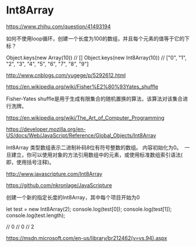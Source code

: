 # Int8Array





https://www.zhihu.com/question/41493194


如何不使用loop循环，创建一个长度为100的数组，并且每个元素的值等于它的下标？

Object.keys(new Array(10))
// []
Object.keys(new Int8Array(10))
// ["0", "1", "2", "3", "4", "5", "6", "7", "8", "9"]







http://www.cnblogs.com/yugege/p/5292612.html

https://en.wikipedia.org/wiki/Fisher%E2%80%93Yates_shuffle

Fisher-Yates shuffle是用于生成有限集合的随机置换的算法，该算法对该集合进行洗牌。

https://en.wikipedia.org/wiki/The_Art_of_Computer_Programming













https://developer.mozilla.org/en-US/docs/Web/JavaScript/Reference/Global_Objects/Int8Array


Int8Array 类型数组表示二进制补码8位有符号整数的数组。
内容初始化为0。
 一旦建立，你可以使用对象的方法引用数组中的元素，或使用标准数组索引语法( 即，使用括号注释)。



http://www.javascripture.com/Int8Array

https://github.com/nkronlage/JavaScripture


创建一个新的指定长度的Int8Array，其中每个项目开始为0


let test = new Int8Array(2);
console.log(test[0]);
console.log(test[1]);
console.log(test.length);

// 0
// 0
// 2




https://msdn.microsoft.com/en-us/library/br212462(v=vs.94).aspx




